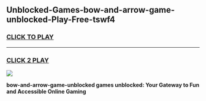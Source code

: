 
## Unblocked-Games-bow-and-arrow-game-unblocked-Play-Free-tswf4
<h3>
<a href="https://premium76.site?title=bow-and-arrow-game-unblocked&ref=23A">CLICK TO PLAY</a></h3>
<hr>

<h3>
<a href="https://premium76.site?title=bow-and-arrow-game-unblocked&ref=23A">CLICK 2 PLAY</a>
  
</h3>

<a href="https://premium76.site?title=bow-and-arrow-game-unblocked&ref=23A"><img src="https://clearcache.store/games.png"></a>


**bow-and-arrow-game-unblocked games unblocked: Your Gateway to Fun and Accessible Online Gaming**
